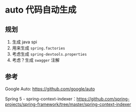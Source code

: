 # auto 代码自动生成

## 规划

1. 生成 java spi
2. 用来生成 `spring.factories`
3. 考虑生成 `spring-devtools.properties`
4. 考虑？生成 `swagger` 注解

## 参考

Google Auto: https://github.com/google/auto

Spring 5 - spring-context-indexer：https://github.com/spring-projects/spring-framework/tree/master/spring-context-indexer